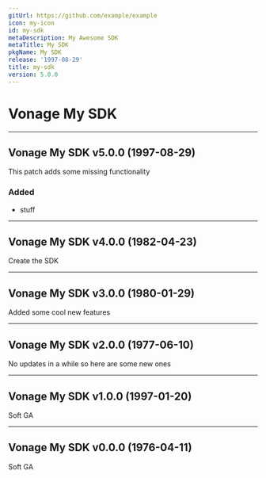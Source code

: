 ```yaml
---
gitUrl: https://github.com/example/example
icon: my-icon
id: my-sdk
metaDescription: My Awesome SDK
metaTitle: My SDK
pkgName: My SDK
release: '1997-08-29'
title: my-sdk
version: 5.0.0
---
```


# <header-with-icon icon="my-icon">Vonage My SDK</header-with-icon>

<github-repo-badge link="https://github.com" />

---

## Vonage My SDK v5.0.0 (1997-08-29)

This patch adds some missing functionality

### Added

* stuff

---

## Vonage My SDK v4.0.0 (1982-04-23)

Create the SDK

---

## Vonage My SDK v3.0.0 (1980-01-29)

Added some cool new features

---

## Vonage My SDK v2.0.0 (1977-06-10)

No updates in a while so here are some new ones

---

## Vonage My SDK v1.0.0 (1997-01-20)

Soft GA

---

## Vonage My SDK v0.0.0 (1976-04-11)

Soft GA
